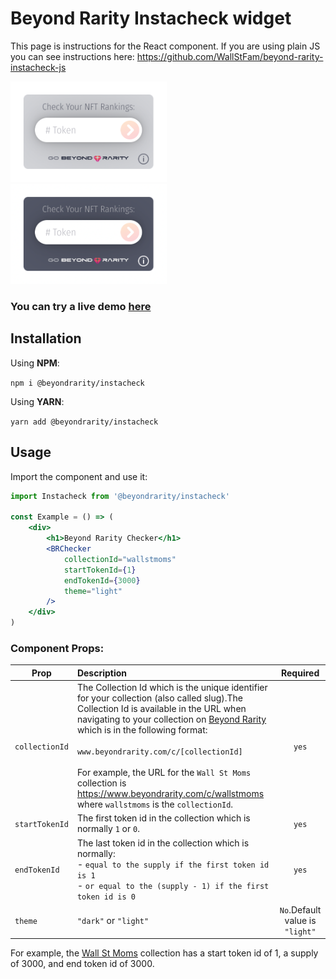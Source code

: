 # Beyond Rarity Instacheck widget
This page is instructions for the React component.
If you are using plain JS you can see instructions here: https://github.com/WallStFam/beyond-rarity-instacheck-js

<p float="left">
  <img src="public/light-theme.png"
     alt="Light theme"
     width="250" 
     style="margin-right: 10px;" 
    />
  <img src="public/dark-theme.png"
     alt="Dark Theme"
     width="250" 
    />
</p>



### You can try a live demo [here](https://codepen.io/nicopanfili/pen/GRxmPeW)

## Installation
Using **NPM**:

`
npm i @beyondrarity/instacheck
`

Using **YARN**:

`
yarn add @beyondrarity/instacheck
`

## Usage
Import the component and use it:
```jsx
import Instacheck from '@beyondrarity/instacheck'

const Example = () => (
    <div>
        <h1>Beyond Rarity Checker</h1>
        <BRChecker 
            collectionId="wallstmoms" 
            startTokenId={1}
            endTokenId={3000}
            theme="light"
        />
    </div>
)
```

### Component  Props:
Prop | Description | Required      
------- | :---------------- | :----------:
`collectionId`  | The Collection Id which is the unique identifier for your collection (also called slug).The Collection Id is available in the URL when navigating to your collection on [Beyond Rarity](https://www.beyondrarity.com) which is in the following format:<br><br>`www.beyondrarity.com/c/[collectionId]`<br><br>For example, the URL for the `Wall St Moms` collection is https://www.beyondrarity.com/c/wallstmoms where `wallstmoms` is the `collectionId`.| `yes`
`startTokenId`  |The first token id in the collection which is normally `1` or `0`. | `yes`
`endTokenId`   |  The last token id in the collection which is normally:<br>- `equal to the supply if the first token id is 1`<br>- `or equal to the (supply - 1) if the first token id is 0`  | `yes`
`theme` | `"dark"` or `"light"` | `No`.Default value is `"light"`

For example, the [Wall St Moms](https://www.beyondrarity.com/c/wallstmoms) collection has a start token id of 1, a supply of 3000, and end token id of 3000.
